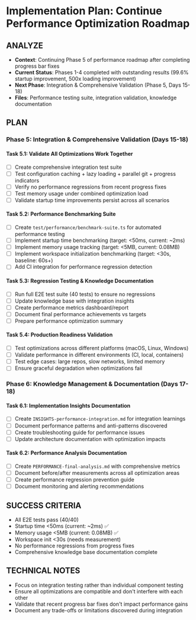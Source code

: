 # Implementation Plan: Continue Performance Optimization Roadmap

## ANALYZE

- **Context**: Continuing Phase 5 of performance roadmap after completing progress bar fixes
- **Current Status**: Phases 1-4 completed with outstanding results (99.6% startup improvement, 500x loading improvement)
- **Next Phase**: Integration & Comprehensive Validation (Phase 5, Days 15-18)
- **Files**: Performance testing suite, integration validation, knowledge documentation

## PLAN

### Phase 5: Integration & Comprehensive Validation (Days 15-18)

#### **Task 5.1: Validate All Optimizations Work Together**

- [ ] Create comprehensive integration test suite
- [ ] Test configuration caching + lazy loading + parallel git + progress indicators
- [ ] Verify no performance regressions from recent progress fixes
- [ ] Test memory usage under combined optimization load
- [ ] Validate startup time improvements persist across all scenarios

#### **Task 5.2: Performance Benchmarking Suite**

- [ ] Create `test/performance/benchmark-suite.ts` for automated performance testing
- [ ] Implement startup time benchmarking (target: <50ms, current: ~2ms)
- [ ] Implement memory usage tracking (target: <5MB, current: 0.08MB)
- [ ] Implement workspace initialization benchmarking (target: <30s, baseline: 60s+)
- [ ] Add CI integration for performance regression detection

#### **Task 5.3: Regression Testing & Knowledge Documentation**

- [ ] Run full E2E test suite (40 tests) to ensure no regressions
- [ ] Update knowledge base with integration insights
- [ ] Create performance metrics dashboard/report
- [ ] Document final performance achievements vs targets
- [ ] Prepare performance optimization summary

#### **Task 5.4: Production Readiness Validation**

- [ ] Test optimizations across different platforms (macOS, Linux, Windows)
- [ ] Validate performance in different environments (CI, local, containers)
- [ ] Test edge cases: large repos, slow networks, limited memory
- [ ] Ensure graceful degradation when optimizations fail

### Phase 6: Knowledge Management & Documentation (Days 17-18)

#### **Task 6.1: Implementation Insights Documentation**

- [ ] Create `INSIGHTS-performance-integration.md` for integration learnings
- [ ] Document performance patterns and anti-patterns discovered
- [ ] Create troubleshooting guide for performance issues
- [ ] Update architecture documentation with optimization impacts

#### **Task 6.2: Performance Analysis Documentation**

- [ ] Create `PERFORMANCE-final-analysis.md` with comprehensive metrics
- [ ] Document before/after measurements across all optimization areas
- [ ] Create performance regression prevention guide
- [ ] Document monitoring and alerting recommendations

## SUCCESS CRITERIA

- All E2E tests pass (40/40)
- Startup time <50ms (current: ~2ms) ✅
- Memory usage <5MB (current: 0.08MB) ✅
- Workspace init <30s (needs measurement)
- No performance regressions from progress fixes
- Comprehensive knowledge base documentation complete

## TECHNICAL NOTES

- Focus on integration testing rather than individual component testing
- Ensure all optimizations are compatible and don't interfere with each other
- Validate that recent progress bar fixes don't impact performance gains
- Document any trade-offs or limitations discovered during integration
